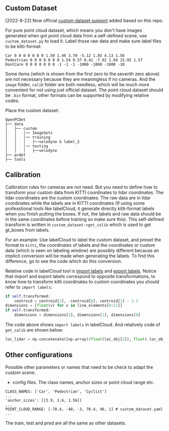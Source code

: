 ## Custom Dataset

[2022-8-22] Now official [custom dataset support](https://github.com/open-mmlab/OpenPCDet/blob/master/docs/CUSTOM_DATASET_TUTORIAL.md) added based on this repo.

For pure point cloud dataset, which means you don't have images generated when got point cloud data from a self-defined scene, use `custom_dataset.py` to load it. Label those raw data and make sure label files to be kitti-format:
```
Car 0 0 0 0 0 0 0 1.50 1.46 3.70 -5.12 1.85 4.13 1.56
Pedestrian 0 0 0 0 0 0 0 1.54 0.57 0.41 -7.92 1.94 15.95 1.57
DontCare 0 0 0 0 0 0 0 -1 -1 -1 -1000 -1000 -1000 -10
```
Some items (which is shown from the first zero to the seventh zero above) are not necessary because they are meaningless if no cameras. And the `image` folder, `calib` folder are both needless, which will be much more convenient for not using just official dataset. The point cloud dataset should be `.bin` format, other formats can be supported by modifying relative codes.

Place the custom dataset:
```
OpenPCDet
├── data
│   ├── custom
│   │   │── ImageSets
│   │   │── training
│   │   │   ├──velodyne & label_2
│   │   │── testing
│   │   │   ├──velodyne
├── pcdet
├── tools
```
## Calibration
Calibration rules for cameras are not need. But you need to define how to transform your custom data from KITTI coordinates to lidar coordinates. The lidar coordinates are the custom coordinates. The raw data are in lidar coordinates while the labels are in KITTI coordinates (If using some professtional tools like labelCloud, it generate directly kitti-format labels when you finish putting the boxes. If not, the labels and raw data should be in the same coordinates before training so make sure this). This self-defined transform is written in `custom_dataset->get_calib` which is used to get gt_boxes from labels.

For an example:
Use labelCloud to label the custom dataset, and preset the format to `kitti`, the coordinates of labels and the coordinates or custom data (which is seen on labeling window) are possibly different because an implicit conversion will be made when generating the labels. To find this difference, go to see the code which do this conversion.

Relative code in labelCloud tool is [import labels](https://github.com/ch-sa/labelCloud/blob/badf241b618c42894f6c711b8b1a6adcbfffee11/labelCloud/io/labels/kitti.py#L34-L38) and [export labels](https://github.com/ch-sa/labelCloud/blob/badf241b618c42894f6c711b8b1a6adcbfffee11/labelCloud/io/labels/kitti.py#L58-L63). Notice that import and export labels correspond to opposite transformations, to know how to transform kitti coordinates to custom coordinates you should refer to `import labels`:
```python
if self.transformed:
    centroid = centroid[2], -centroid[0], centroid[1] - 2.3
dimensions = [float(v) for v in line_elements[8:11]]
if self.transformed:
    dimensions = dimensions[2], dimensions[1], dimensions[0]
```
The code above shows `import labels` in labelCloud. And relatively code of `get_calib` are shown below:
```python
loc_lidar = np.concatenate([np.array((float(loc_obj[2]), float(-loc_obj[0]), float(loc_obj[1]-2.3)), dtype=np.float32).reshape(1,3) for loc_obj in loc])
```
## Other configurations
Possible other parameters or names that need to be check to adapt the custom scene.
- config files. The class names, anchor sizes or point cloud range etc.
 ```
 CLASS_NAMES: ['Car', 'Pedestrian', 'Cyclist']
 ...
'anchor_sizes': [[3.9, 1.6, 1.56]]
...
POINT_CLOUD_RANGE: [-70.4, -40, -3, 70.4, 40, 1] # custom_dataset.yaml
...
 ```
The train, test and pred are all the same as other datasets.
